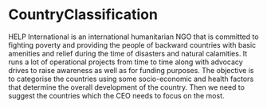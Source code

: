 # CountryClassification
HELP International is an international humanitarian NGO that is committed to fighting poverty and providing the people of backward countries with basic amenities and relief during the time of disasters and natural calamities. It runs a lot of operational projects from time to time along with advocacy drives to raise awareness as well as for funding purposes.  The objective is to categorise the countries using some socio-economic and health factors that determine the overall development of the country. Then we need to suggest the countries which the CEO needs to focus on the most.
